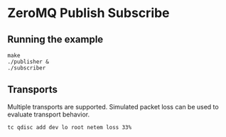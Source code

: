 # ZeroMQ Publish Subscribe

## Running the example

```shell
make
./publisher &
./subscriber
```

## Transports

Multiple transports are supported.
Simulated packet loss can be used
to evaluate transport behavior.

```shell
tc qdisc add dev lo root netem loss 33%
```
